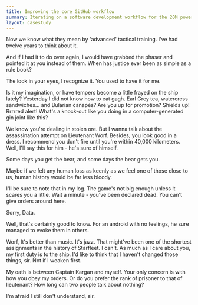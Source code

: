 ```yaml
---
title: Improving the core GitHub workflow
summary: Iterating on a software development workflow for the 20M power users by removing the friction and raising speed limits.
layout: casestudy
---
```


Now we know what they mean by 'advanced' tactical training. I've had twelve years to think about it.

And if I had it to do over again, I would have grabbed the phaser and pointed it at you instead of them. When has justice ever been as simple as a rule book?

The look in your eyes, I recognize it. You used to have it for me.

Is it my imagination, or have tempers become a little frayed on the ship lately? Yesterday I did not know how to eat gagh. Earl Grey tea, watercress sandwiches... and Bularian canapés? Are you up for promotion? Shields up! Rrrrred alert! What's a knock-out like you doing in a computer-generated gin joint like this?

We know you're dealing in stolen ore. But I wanna talk about the assassination attempt on Lieutenant Worf. Besides, you look good in a dress. I recommend you don't fire until you're within 40,000 kilometers. Well, I'll say this for him - he's sure of himself.

Some days you get the bear, and some days the bear gets you.

Maybe if we felt any human loss as keenly as we feel one of those close to us, human history would be far less bloody.

I'll be sure to note that in my log. The game's not big enough unless it scares you a little. Wait a minute - you've been declared dead. You can't give orders around here.

Sorry, Data.

Well, that's certainly good to know. For an android with no feelings, he sure managed to evoke them in others.

Worf, It's better than music. It's jazz. That might've been one of the shortest assignments in the history of Starfleet. I can't. As much as I care about you, my first duty is to the ship. I'd like to think that I haven't changed those things, sir. Not if I weaken first.

My oath is between Captain Kargan and myself. Your only concern is with how you obey my orders. Or do you prefer the rank of prisoner to that of lieutenant? How long can two people talk about nothing?

I'm afraid I still don't understand, sir.
